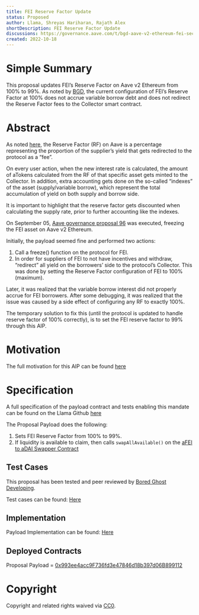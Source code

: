 ```yaml
---
title: FEI Reserve Factor Update
status: Proposed
author: Llama, Shreyas Hariharan, Rajath Alex
shortDescription: FEI Reserve Factor Update
discussions: https://governance.aave.com/t/bgd-aave-v2-ethereum-fei-security-report/10251
created: 2022-10-18
---
```


# Simple Summary

This proposal updates FEI’s Reserve Factor on Aave v2 Ethereum from 100% to 99%. As noted by [BGD](https://governance.aave.com/t/bgd-aave-v2-ethereum-fei-security-report/10251), the current configuration of FEI’s Reserve Factor at 100% does not accrue variable borrow debt and does not redirect the Reserve Factor fees to the Collector smart contract.

# Abstract

As noted [here](https://governance.aave.com/t/bgd-aave-v2-ethereum-fei-security-report/10251), the Reserve Factor (RF) on Aave is a percentage representing the proportion of the supplier’s yield that gets redirected to the protocol as a “fee”.

On every user action, when the new interest rate is calculated, the amount of aTokens calculated from the RF of that specific asset gets minted to the Collector. In addition, extra accounting gets done on the so-called “indexes” of the asset (supply/variable borrow), which represent the total accumulation of yield on both supply and borrow side.

It is important to highlight that the reserve factor gets discounted when calculating the supply rate, prior to further accounting like the indexes.

On September 05, [Aave governance proposal 96](https://app.aave.com/governance/proposal/96/) was executed, freezing the FEI asset on Aave v2 Ethereum.

Initially, the payload seemed fine and performed two actions:
1. Call a freeze() function on the protocol for FEI.
2. In order for suppliers of FEI to not have incentives and withdraw, “redirect” all yield on the borrowers’ side to the protocol’s Collector. This was done by setting the Reserve Factor configuration of FEI to 100% (maximum).

Later, it was realized that the variable borrow interest did not properly accrue for FEI borrowers. After some debugging, it was realized that the issue was caused by a side effect of configuring any RF to exactly 100%.

The temporary solution to fix this (until the protocol is updated to handle reserve factor of 100% correctly), is to set the FEI reserve factor to 99% through this AIP.

# Motivation

The full motivation for this AIP can be found [here](https://governance.aave.com/t/bgd-aave-v2-ethereum-fei-security-report/10251)

# Specification

A full specification of the payload contract and tests enabling this mandate can be found on the Llama Github [here](https://github.com/llama-community/aave-fei-rf-update)

The Proposal Payload does the following:
1. Sets FEI Reserve Factor from 100% to 99%.
2. If liquidity is available to claim, then calls `swapAllAvailable()` on the [aFEI to aDAI Swapper Contract](https://etherscan.io/address/0x9A953AC1090C7014D00FD205D89c6BA1C219Af8b)

## Test Cases

This proposal has been tested and peer reviewed by [Bored Ghost Developing](https://twitter.com/bgdlabs).

Test cases can be found: [Here](https://github.com/llama-community/aave-fei-rf-update/blob/main/src/test/ProposalPayloadE2E.t.sol)

## Implementation

Payload Implementation can be found: [Here](https://github.com/llama-community/aave-fei-rf-update/blob/main/src/ProposalPayload.sol)

## Deployed Contracts

Proposal Payload = [0x993ee4acc9F736fd3e47846d18b397d06B899112](https://etherscan.io/address/0x993ee4acc9f736fd3e47846d18b397d06b899112)

# Copyright

Copyright and related rights waived via [CC0](https://creativecommons.org/publicdomain/zero/1.0/).
